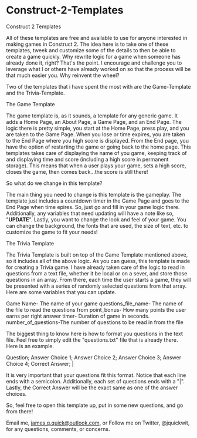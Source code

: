 Construct-2-Templates
=====================

Construct 2 Templates

All of these templates are free and available to use for anyone interested in making games in Construct 2.  The idea here is to take one of these templates, tweek and customize some of the details to then be able to create a game quickly.  Why rewrite logic for a game when someone has already done it, right?  That's the point.  I encourage and challenge you to leverage what I or others have already worked on so that the process will be that much easier you.  Why reinvent the wheel?

Two of the templates that i have spent the most with are the Game-Template and the Trivia-Template.  

The Game Template

The game template is, as it sounds, a template for any generic game.  It adds a Home Page, an About Page, a Game Page, and an End Page.  The logic there is pretty simple, you start at the Home Page, press play, and you are taken to the Game Page. When you lose or time expires, you are taken to the End Page where you high score is displayed.  From the End page, you have the option of restarting the game or going back to the home page.  This templates takes care of displaying the name of you game, keeping track of and displaying time and score (including a high score in permanent storage).  This means that when a user plays your game, sets a high score, closes the game, then comes back...the score is still there!

So what do we change in this template?

The main thing you need to change is this template is the gameplay.  The template just includes a countdown timer in the Game Page and goes to the End Page when time epires.  So, just go and fill in your game logic there.  Additionally, any variables that need updating will have a note like so, "**UPDATE**".  Lastly, you want to change the look and feel of your game.  You can change the background, the fonts that are used, the size of text, etc. to customize the game to fit your needs!

The Trivia Template

The Trivia Template is built on top of the Game Template mentioned above, so it includes all of the above logic.  As you can guess, this template is made for creating a Trivia game.  I have already taken care of the logic to read in questions from a text file, whether it be local or on a sever, and store those questions in an array.  From there, each time the user starts a game, they will be presented with a series of randomly selected questions from that array.  Here are some variables that you can update.

Game Name- The name of your game
questions_file_name- The name of the file to read the questions from
point_bonus- How many points the user earns per right answer
timer- Duration of game in seconds.
number_of_questions-The number of questions to be read in from the file

The biggest thing to know here is how to format you questions in the text file.  Feel free to simply edit the "questions.txt" file that is already there.  Here is an example.

Question;
Answer Choice 1;
Answer Choice 2;
Answer Choice 3;
Answer Choice 4;
Correct Answer;
|

It is very important that your questions fit this format.  Notice that each line ends with a semicolon.  Additionally, each set of questions ends with a "|".  Lastly, the Correct Answer will be the exact same as one of the answer choices.

So, feel free to open this template up, put in some new questions, and go from there!

Email me, james.q.quick@outlook.com, or Follow me on Twitter, @jquickwit, for any questions, comments, or concerns.

